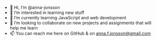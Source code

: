 - 👋 Hi, I’m @anna-jonsson
- 👀 I’m interested in learning new stuff
- 🌱 I’m currently learning JavaScript and web development
- 💞️ I’m looking to collaborate on new projects and assignments that will help me learn
- 📫 You can reach me here on GitHub & on anna.f.jonsson@gmail.com

<!---
anna-jonsson/anna-jonsson is a ✨ special ✨ repository because its `README.md` (this file) appears on your GitHub profile.
You can click the Preview link to take a look at your changes.
--->
